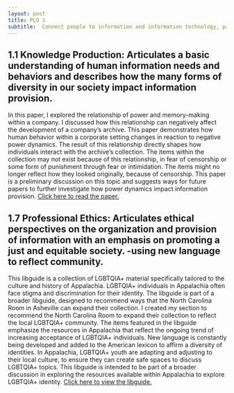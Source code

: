 ```yaml
---
layout: post
title: PLO 1
subtitle:  Connect people to information and information technology, particularly to promote a just and equitable society [Information Organization and Access, Retrieval and Human Information Needs and Behaviors]
---
```

## 1.1 Knowledge Production: Articulates a basic understanding of human information needs and behaviors and describes how the many forms of diversity in our society impact information provision.
In this paper, I explored the relationship of power and memory-making within a company. I discussed how this relationship can negatively affect the development of a company’s archive. This paper demonstrates how human behavior within a corporate setting changes in reaction to negative power dynamics. The result of this relationship directly shapes how individuals interact with the archive’s collection. The items within the collection may not exist because of this relationship, in fear of censorship or some form of punishment through fear or intimidation. The items might no longer reflect how they looked originally, because of censorship. This paper is a preliminary discussion on this topic and suggests ways for future papers to further investigate how power dynamics impact information provision.
[Click here to read the paper.]({{dunefskychadwick.github.io}}/assets/pdfs/knowledgeproduction.pdf)  


## 1.7 Professional Ethics: Articulates ethical perspectives on the organization and provision of information with an emphasis on promoting a just and equitable society. -using new language to reflect community. 
This libguide is a collection of LGBTQIA+ material specifically tailored to the culture and history of Appalachia. LGBTQIA+ individuals in Appalachia often face stigma and discrimination for their identity. The libguide is part of a broader libguide, designed to recommend ways that the North Carolina Room in Asheville can expand their collection.  I created my section to recommend the North Carolina Room to expand their collection to reflect the local LGBTQIA+ community. The items featured in the libguide emphasize the resources in Appalachia that reflect the ongoing trend of increasing acceptance of LGBTQIA+ individuals. New language is constantly being developed and added to the American lexicon to affirm a diversity of identities. In Appalachia, LGBTQIA+ youth are adapting and adjusting to their local culture, to ensure they can create safe spaces to discuss LGBTQIA+ topics. This libguide is intended to be part of a broader discussion in exploring the resources available within Appalachia to explore LGBTQIA+ identity.
[Click here to view the libguide.]({{dunefskychadwick.github.io}}/assets/libguides/collectionplan.pdf)  
